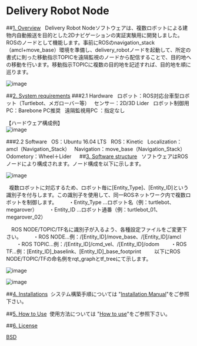 # Delivery Robot Node 

##<u>1. Overview</u>
&nbsp; Delivery Robot Nodeソフトウェアは、複数ロボットによる建物内自動搬送を目的とした2Dナビゲーションの実証実験用に開発しました。ROSのノードとして機能します。事前にROSのnavigation_stack（amcl+move_base）環境を準備し、delivery_robotノードを起動して、所定の書式に則った移動指示TOPICを遠隔監視のノードから配信することで、目的地への移動を行います。移動指示TOPICに複数の目的地を記述すれば、目的地を順に巡ります。<br>

![image](https://github.com/jadsys/DeliveryRobotNode/wiki/images/01.png)

##<u>2. System requirements</u>
###2.1 Hardware
&nbsp; ロボット：ROS対応台車型ロボット（Turtlebot、メガローバー等）
&nbsp; センサー：2D/3D Lider
&nbsp; ロボット制御用PC：Barebone PC推奨
&nbsp; 遠隔監視用PC	：指定なし

【ハードウェア構成例】<br>
![image](https://github.com/jadsys/DeliveryRobotNode/wiki/images/02.png)


###2.2 Software
&nbsp; OS：Ubuntu 16.04 LTS 
&nbsp; ROS：Kinetic
&nbsp; Localization：amcl（Navigation_Stack）
&nbsp; Navigation：move_base（Navigation_Stack）
&nbsp; Odometory：Wheel＋Lider
 
##<u>3. Software structure</u>
&nbsp; ソフトウェアはROSノードにより構成されます。ノード構成を以下に示します。

![image](https://github.com/jadsys/DeliveryRobotNode/wiki/images/03.png)

&nbsp; 複数ロボットに対応するため、ロボット毎に[Entity_Type]、[Entity_ID]という識別子を付与します。この識別子を使用して、同一ROSネットワーク内で複数ロボットを制御します。
　　・Entity_Type	…ロボット名（例：turtlebot、megarover）
　　・Entity_ID	…ロボット通番（例：turtlebot_01、megarover_02）

　ROS NODE/TOPIC/TF名に識別子が入るよう、各種設定ファイルをご変更下さい。
　　・ROS NODE…例：/[Entity_ID]/move_base、/[Entity_ID]/amcl
　　・ROS TOPIC…例：/[Entity_ID]/cmd_vel、/[Entity_ID]/odom
　　・ROS TF…例：[Entity_ID]_baselink、[Entity_ID]_base_footprint
　
　以下にROS NODE/TOPIC/TFの命名例をrqt_graphとtf_treeにて示します。

![image](https://github.com/jadsys/DeliveryRobotNode/wiki/images/04.png)

![image](https://github.com/jadsys/DeliveryRobotNode/wiki/images/05.png)

##<u>4. Installations</u>
&nbsp;システム構築手順については  "[Installation Manual](InstallationManual.md)"をご参照下さい。 

##<u>5. How to Use</u>
&nbsp;使用方法については  "[How to use](HowToUse.md)"をご参照下さい。  

##<u>6. License</u>

[BSD](LICENSE)

